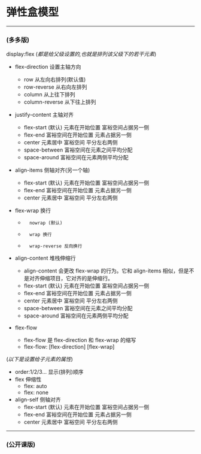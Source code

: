 # 弹性盒模型
---
### (多多版)
display:flex (*都是给父级设置的,也就是排列该父级下的若干元素*)

* flex-direction 设置主轴方向
	* row  从左向右排列(默认值)
	* row-reverse 从右向左排列
	* column 从上往下排列
	* column-reverse 从下往上排列

* justify-content 主轴对齐
	* 	flex-start (默认) 元素在开始位置 富裕空间占据另一侧
	* 	flex-end 富裕空间在开始位置 元素占据另一侧
	* 	center 元素居中 富裕空间 平分左右两侧
	* 	space-between 富裕空间在元素之间平均分配
	* 	space-around  富裕空间在元素两侧平均分配
* align-items	侧轴对齐(另一个轴)
	* 	flex-start (默认) 元素在开始位置 富裕空间占据另一侧
	* 	flex-end 富裕空间在开始位置 元素占据另一侧
	* 	center 元素居中 富裕空间 平分左右两侧

* flex-wrap 换行
	* 		nowrap (默认)
	* 		wrap 换行
	* 		wrap-reverse 反向换行
* align-content 堆栈伸缩行
	* 	align-content 会更改 flex-wrap 的行为。它和 align-items 相似，但是不是对齐伸缩项目，它对齐的是伸缩行。
	* 	flex-start (默认) 元素在开始位置 富裕空间占据另一侧
	* 	flex-end 富裕空间在开始位置 元素占据另一侧
	* 	center 元素居中 富裕空间 平分左右两侧
	* 	space-between 富裕空间在元素之间平均分配
	* 	space-around  富裕空间在元素两侧平均分配
* 	flex-flow
	* 	flex-flow 是 flex-direction 和 flex-wrap 的缩写
	* 	flex-flow: [flex-direction] [flex-wrap]

(*以下是设置给子元素的属性*)  

* order:1/2/3... 显示(排列)顺序
* flex 伸缩性
	* 	flex: auto
	* 	flex: none
* align-self 侧轴对齐
	* 	flex-start (默认) 元素在开始位置 富裕空间占据另一侧
	* 	flex-end 富裕空间在开始位置 元素占据另一侧
	* 	center 元素居中 富裕空间 平分左右两侧
	
---
### (公开课版)